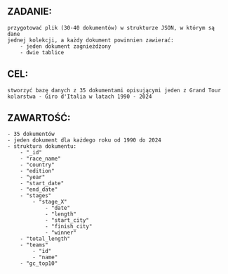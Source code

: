 ## ZADANIE:
    przygotować plik (30-40 dokumentów) w strukturze JSON, w którym są dane 
    jednej kolekcji, a każdy dokument powinnien zawierać:
        - jeden dokument zagnieżdżony
        - dwie tablice

## CEL:
    stworzyć bazę danych z 35 dokumentami opisującymi jeden z Grand Tour 
    kolarstwa - Giro d'Italia w latach 1990 - 2024

## ZAWARTOŚĆ:
    - 35 dokumentów
    - jeden dokument dla każdego roku od 1990 do 2024
    - struktura dokumentu:
        - "_id"
        - "race_name"
        - "country"
        - "edition"
        - "year"
        - "start_date"
        - "end_date"
        - "stages"
            - "stage_X"
                - "date"
                - "length"
                - "start_city"
                - "finish_city"
                - "winner"
        - "total_length"
        - "teams"
            - "id"
            - "name"
        - "gc_top10"

